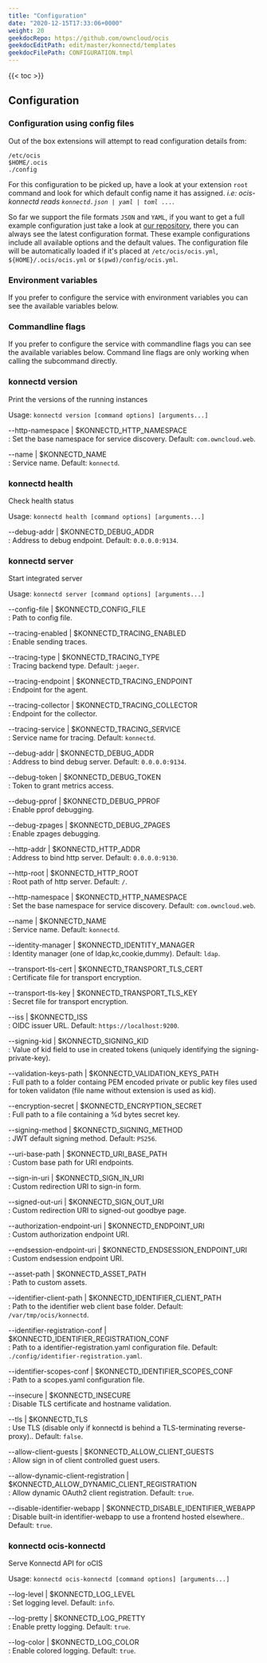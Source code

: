 ```yaml
---
title: "Configuration"
date: "2020-12-15T17:33:06+0000"
weight: 20
geekdocRepo: https://github.com/owncloud/ocis
geekdocEditPath: edit/master/konnectd/templates
geekdocFilePath: CONFIGURATION.tmpl
---
```


{{< toc >}}

## Configuration

### Configuration using config files

Out of the box extensions will attempt to read configuration details from:

```console
/etc/ocis
$HOME/.ocis
./config
```

For this configuration to be picked up, have a look at your extension `root` command and look for which default config name it has assigned. *i.e: ocis-konnectd reads `konnectd.json | yaml | toml ...`*.

So far we support the file formats `JSON` and `YAML`, if you want to get a full example configuration just take a look at [our repository](https://github.com/owncloud/ocis/tree/master/config), there you can always see the latest configuration format. These example configurations include all available options and the default values. The configuration file will be automatically loaded if it's placed at `/etc/ocis/ocis.yml`, `${HOME}/.ocis/ocis.yml` or `$(pwd)/config/ocis.yml`.

### Environment variables

If you prefer to configure the service with environment variables you can see the available variables below.

### Commandline flags

If you prefer to configure the service with commandline flags you can see the available variables below. Command line flags are only working when calling the subcommand directly.

### konnectd version

Print the versions of the running instances

Usage: `konnectd version [command options] [arguments...]`

--http-namespace | $KONNECTD_HTTP_NAMESPACE  
: Set the base namespace for service discovery. Default: `com.owncloud.web`.

--name | $KONNECTD_NAME  
: Service name. Default: `konnectd`.

### konnectd health

Check health status

Usage: `konnectd health [command options] [arguments...]`

--debug-addr | $KONNECTD_DEBUG_ADDR  
: Address to debug endpoint. Default: `0.0.0.0:9134`.

### konnectd server

Start integrated server

Usage: `konnectd server [command options] [arguments...]`

--config-file | $KONNECTD_CONFIG_FILE  
: Path to config file.

--tracing-enabled | $KONNECTD_TRACING_ENABLED  
: Enable sending traces.

--tracing-type | $KONNECTD_TRACING_TYPE  
: Tracing backend type. Default: `jaeger`.

--tracing-endpoint | $KONNECTD_TRACING_ENDPOINT  
: Endpoint for the agent.

--tracing-collector | $KONNECTD_TRACING_COLLECTOR  
: Endpoint for the collector.

--tracing-service | $KONNECTD_TRACING_SERVICE  
: Service name for tracing. Default: `konnectd`.

--debug-addr | $KONNECTD_DEBUG_ADDR  
: Address to bind debug server. Default: `0.0.0.0:9134`.

--debug-token | $KONNECTD_DEBUG_TOKEN  
: Token to grant metrics access.

--debug-pprof | $KONNECTD_DEBUG_PPROF  
: Enable pprof debugging.

--debug-zpages | $KONNECTD_DEBUG_ZPAGES  
: Enable zpages debugging.

--http-addr | $KONNECTD_HTTP_ADDR  
: Address to bind http server. Default: `0.0.0.0:9130`.

--http-root | $KONNECTD_HTTP_ROOT  
: Root path of http server. Default: `/`.

--http-namespace | $KONNECTD_HTTP_NAMESPACE  
: Set the base namespace for service discovery. Default: `com.owncloud.web`.

--name | $KONNECTD_NAME  
: Service name. Default: `konnectd`.

--identity-manager | $KONNECTD_IDENTITY_MANAGER  
: Identity manager (one of ldap,kc,cookie,dummy). Default: `ldap`.

--transport-tls-cert | $KONNECTD_TRANSPORT_TLS_CERT  
: Certificate file for transport encryption.

--transport-tls-key | $KONNECTD_TRANSPORT_TLS_KEY  
: Secret file for transport encryption.

--iss | $KONNECTD_ISS  
: OIDC issuer URL. Default: `https://localhost:9200`.

--signing-kid | $KONNECTD_SIGNING_KID  
: Value of kid field to use in created tokens (uniquely identifying the signing-private-key).

--validation-keys-path | $KONNECTD_VALIDATION_KEYS_PATH  
: Full path to a folder containg PEM encoded private or public key files used for token validaton (file name without extension is used as kid).

--encryption-secret | $KONNECTD_ENCRYPTION_SECRET  
: Full path to a file containing a %d bytes secret key.

--signing-method | $KONNECTD_SIGNING_METHOD  
: JWT default signing method. Default: `PS256`.

--uri-base-path | $KONNECTD_URI_BASE_PATH  
: Custom base path for URI endpoints.

--sign-in-uri | $KONNECTD_SIGN_IN_URI  
: Custom redirection URI to sign-in form.

--signed-out-uri | $KONNECTD_SIGN_OUT_URI  
: Custom redirection URI to signed-out goodbye page.

--authorization-endpoint-uri | $KONNECTD_ENDPOINT_URI  
: Custom authorization endpoint URI.

--endsession-endpoint-uri | $KONNECTD_ENDSESSION_ENDPOINT_URI  
: Custom endsession endpoint URI.

--asset-path | $KONNECTD_ASSET_PATH  
: Path to custom assets.

--identifier-client-path | $KONNECTD_IDENTIFIER_CLIENT_PATH  
: Path to the identifier web client base folder. Default: `/var/tmp/ocis/konnectd`.

--identifier-registration-conf | $KONNECTD_IDENTIFIER_REGISTRATION_CONF  
: Path to a identifier-registration.yaml configuration file. Default: `./config/identifier-registration.yaml`.

--identifier-scopes-conf | $KONNECTD_IDENTIFIER_SCOPES_CONF  
: Path to a scopes.yaml configuration file.

--insecure | $KONNECTD_INSECURE  
: Disable TLS certificate and hostname validation.

--tls | $KONNECTD_TLS  
: Use TLS (disable only if konnectd is behind a TLS-terminating reverse-proxy).. Default: `false`.

--allow-client-guests | $KONNECTD_ALLOW_CLIENT_GUESTS  
: Allow sign in of client controlled guest users.

--allow-dynamic-client-registration | $KONNECTD_ALLOW_DYNAMIC_CLIENT_REGISTRATION  
: Allow dynamic OAuth2 client registration. Default: `true`.

--disable-identifier-webapp | $KONNECTD_DISABLE_IDENTIFIER_WEBAPP  
: Disable built-in identifier-webapp to use a frontend hosted elsewhere.. Default: `true`.

### konnectd ocis-konnectd

Serve Konnectd API for oCIS

Usage: `konnectd ocis-konnectd [command options] [arguments...]`

--log-level | $KONNECTD_LOG_LEVEL  
: Set logging level. Default: `info`.

--log-pretty | $KONNECTD_LOG_PRETTY  
: Enable pretty logging. Default: `true`.

--log-color | $KONNECTD_LOG_COLOR  
: Enable colored logging. Default: `true`.

